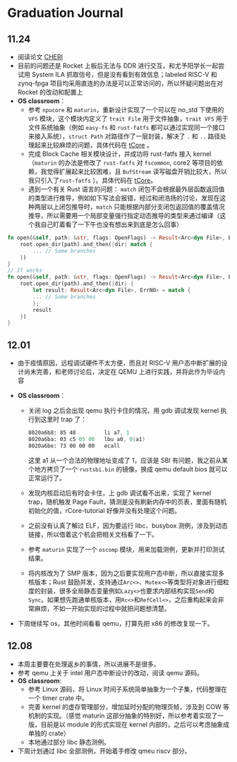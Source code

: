 # Graduation Journal

## 11.24

- 阅读论文 [CHERI](https://ieeexplore.ieee.org/document/7163016)
- 目前的问题还是 Rocket 上板后无法与 DDR 进行交互，和尤予阳学长一起尝试用 System ILA 抓取信号，但是没有看到有效信息；labeled RISC-V 和 zynq-fpga 项目均采用直连的办法是可以正常访问的，所以怀疑问题出在对 Rocket 的改动和配置上
- **OS classroom**：
  - 参考 `npucore` 和 `maturin`，重新设计实现了一个可以在 no_std 下使用的 `VFS` 模块，这个模块内定义了 `trait File` 用于文件抽象，`trait VFS` 用于文件系统抽象（例如 `easy-fs` 和 `rust-fatfs` 都可以通过实现同一个接口来接入系统），`struct Path` 对路径作了一层封装，解决了 `.` 和 `..` 路径处理起来比较麻烦的问题，具体代码在 [tCore](https://github.com/tkf2019/tCore/tree/main/crates/tvfs/src) 。
  - 完成 Block Cache 相关模块设计，并成功将 rust-fatfs 接入 kernel（`maturin` 的办法是修改了 `rust-fatfs` 对 `fscommon`, core2 等项目的依赖，我觉得扩展起来比较困难，且 `BufStream` 读写磁盘开销比较大，所以我只引入了`rust-fatfs` ）。具体代码在 [tCore](https://github.com/tkf2019/tCore/blob/main/kernel/src/fs/fat/mod.rs)。
  - 遇到一个有关 Rust 语言的问题： `match` 闭包不会根据最外层函数返回值的类型进行推导，例如如下写法会报错，经过和闭浩扬的讨论，发现在这种两层以上闭包推导时，`match` 只能根据内部分支闭包返回值的覆盖情况推导，所以需要用一个局部变量强行指定动态推导的类型来通过编译（这个我自己盯着看了一下午也没有想出来到底是怎么回事）

```rust
fn open(&self, path: &str, flags: OpenFlags) -> Result<Arc<dyn File>, ErrNO> {
    root.open_dir(path).and_then(|dir| match {
        ... // Some branches
    })
}
// It works
fn open(&self, path: &str, flags: OpenFlags) -> Result<Arc<dyn File>, ErrNO> {
    root.open_dir(path).and_then(|dir| {
        let result: Result<Arc<dyn File>, ErrNO> = match {
        ... // Some branches
        };
        result
    })
}
```

## 12.01

- 由于疫情原因，远程调试硬件不太方便，而且对 RISC-V 用户态中断扩展的设计尚未完善，和老师讨论后，决定在 QEMU 上进行实践，并将此作为毕设内容
- **OS classroom**：

  - 关闭 log 之后会出现 qemu 执行卡住的情况，用 gdb 调试发现 kernel 执行到这里时 trap 了：

    ```asm
    8020a6b8: 85 48         li a7, 1
    8020a6ba: 03 c5 05 00   lbu a0, 0(a1)
    8020a6be: 73 00 00 00   ecall 
    ```

    这里 a1 从一个合法的物理地址变成了 1，应该是 SBI 有问题，我之前从某个地方拷贝了一个 `rustsbi.bin` 的镜像，换成 qemu default bios 就可以正常运行了。

  - 发现内核启动后有时会卡住，上 gdb 调试看不出来，实现了 kernel trap，随机触发 Page Fault，猜测是没有刷新内存中的页表，里面有随机初始化的值，rCore-tutorial 好像并没有处理这个问题。
  - 之前没有认真了解过 ELF，因为要运行 libc、busybox 测例，涉及到动态链接，所以借着这个机会把相关文档看了一下。
  - 参考 `maturin` 实现了一个 `oscomp` 模块，用来加载测例，更新并打印测试结果。
  - 将内核改为了 SMP 版本，因为之后要实现用户态中断，所以直接实现多核版本；Rust 鼓励并发，支持通过`Arc<>`、`Mutex<>`等类型将对象进行细粒度的封装，很多全局静态变量例如`Lazy<>`也要求内部结构实现`Send`和`Sync`。如果想先跑通单核版本，用`Rc<>`和`RefCell<>`，之后重构起来会非常麻烦，不如一开始实现的过程中就把问题想清楚。
- 下周继续写 os，其他时间看看 qemu，打算先把 x86 的修改复现一下。

## 12.08

- 本周主要要在处理返乡的事情，所以进展不是很多。
- 参考 qemu 上关于 intel 用户态中断设计的改动，阅读 qemu 源码。
- **OS classroom**:
  - 参考 Linux 源码，将 Linux 时间子系统简单抽象为一个子集，代码整理在一个 timer crate 中。
  - 完善 kernel 的虚存管理部分，增加延时分配的物理页帧，涉及到 COW 等机制的实现。（感觉 maturin 这部分抽象的特别好，所以参考着实现了一版，目前是以 module 的形式实现在 kernel 内部的，之后可以考虑抽象成单独的 crate）
  - 本地通过部分 libc 静态测例。
- 下周计划通过 libc 全部测例，开始着手修改 qmeu riscv 部分。
